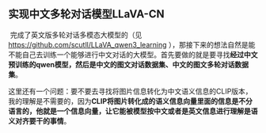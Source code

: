 ## 实现中文多轮对话模型LLaVA-CN

​       完成了英文版多轮对话多模态大模型的（见 https://github.com/scutll/LLaVA_qwen3_learning ），那接下来的想法自然是能不能自己去训练一个能够进行中文对话的大模型。首先要做的就是要寻找**经过中文预训练的qwen模型，然后是中文的图文对话数据集、中文的图文多轮对话数据集**。

​		这里还有一个问题：要不要去寻找将图片信息转化为中文语义信息的CLIP版本，我的理解是不需要的，因为**CLIP将图片转化成的语义信息向量里面的信息是不分语言的，他就是一个信息向量，让它能被模型按中文或者是英文信息进行理解是语义对齐要干的事情**。

